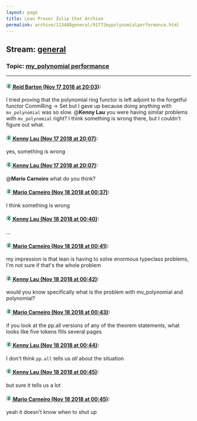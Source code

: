 ```yaml
---
layout: page
title: Lean Prover Zulip Chat Archive 
permalink: archive/113488general/91772mypolynomialperformance.html
---
```


## Stream: [general](index.html)
### Topic: [my_polynomial performance](91772mypolynomialperformance.html)

---

#### [![Click to go to Zulip](../../assets/img/zulip2.png) Reid Barton (Nov 17 2018 at 20:03)](https://leanprover.zulipchat.com/#narrow/stream/113488-general/topic/my_polynomial%20performance/near/147887874):
I tried proving that the polynomial ring functor is left adjoint to the forgetful functor CommRing -> Set but I gave up because doing anything with `mv_polynomial` was so slow. @**Kenny Lau** you were having similar problems with `mv_polynomial` right?
I think something is wrong there, but I couldn't figure out what.

#### [![Click to go to Zulip](../../assets/img/zulip2.png) Kenny Lau (Nov 17 2018 at 20:07)](https://leanprover.zulipchat.com/#narrow/stream/113488-general/topic/my_polynomial%20performance/near/147887984):
yes, something is wrong

#### [![Click to go to Zulip](../../assets/img/zulip2.png) Kenny Lau (Nov 17 2018 at 20:07)](https://leanprover.zulipchat.com/#narrow/stream/113488-general/topic/my_polynomial%20performance/near/147887985):
@**Mario Carneiro** what do you think?

#### [![Click to go to Zulip](../../assets/img/zulip2.png) Mario Carneiro (Nov 18 2018 at 00:37)](https://leanprover.zulipchat.com/#narrow/stream/113488-general/topic/my_polynomial%20performance/near/147895390):
I think something is wrong

#### [![Click to go to Zulip](../../assets/img/zulip2.png) Kenny Lau (Nov 18 2018 at 00:40)](https://leanprover.zulipchat.com/#narrow/stream/113488-general/topic/my_polynomial%20performance/near/147895486):
...

#### [![Click to go to Zulip](../../assets/img/zulip2.png) Mario Carneiro (Nov 18 2018 at 00:41)](https://leanprover.zulipchat.com/#narrow/stream/113488-general/topic/my_polynomial%20performance/near/147895501):
my impression is that lean is having to solve enormous typeclass problems, I'm not sure if that's the whole problem

#### [![Click to go to Zulip](../../assets/img/zulip2.png) Kenny Lau (Nov 18 2018 at 00:42)](https://leanprover.zulipchat.com/#narrow/stream/113488-general/topic/my_polynomial%20performance/near/147895542):
would you know specifically what is the problem with mv_polynomial and polynomial?

#### [![Click to go to Zulip](../../assets/img/zulip2.png) Mario Carneiro (Nov 18 2018 at 00:43)](https://leanprover.zulipchat.com/#narrow/stream/113488-general/topic/my_polynomial%20performance/near/147895552):
if you look at the pp.all versions of any of the theorem statements, what looks like five tokens fills several pages

#### [![Click to go to Zulip](../../assets/img/zulip2.png) Kenny Lau (Nov 18 2018 at 00:44)](https://leanprover.zulipchat.com/#narrow/stream/113488-general/topic/my_polynomial%20performance/near/147895597):
I don't think `pp.all` tells us *all* about the situation

#### [![Click to go to Zulip](../../assets/img/zulip2.png) Kenny Lau (Nov 18 2018 at 00:45)](https://leanprover.zulipchat.com/#narrow/stream/113488-general/topic/my_polynomial%20performance/near/147895603):
but sure it tells us a lot

#### [![Click to go to Zulip](../../assets/img/zulip2.png) Mario Carneiro (Nov 18 2018 at 00:45)](https://leanprover.zulipchat.com/#narrow/stream/113488-general/topic/my_polynomial%20performance/near/147895604):
yeah it doesn't know when to shut up

